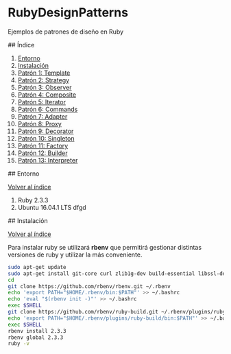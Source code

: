 # RubyDesignPatterns
Ejemplos de patrones de diseño en Ruby

<div id='index'/>
## Índice

1. [Entorno](#seccion01)
2. [Instalación](#seccion02)
3. [Patrón 1: Template](https://github.com/Elolawyn/RubyDesignPatterns/tree/master/Template)
4. [Patrón 2: Strategy](https://github.com/Elolawyn/RubyDesignPatterns/tree/master/Strategy)
5. [Patrón 3: Observer](https://github.com/Elolawyn/RubyDesignPatterns/tree/master/Observer)
6. [Patrón 4: Composite](https://github.com/Elolawyn/RubyDesignPatterns/tree/master/Composite)
7. [Patrón 5: Iterator](https://github.com/Elolawyn/RubyDesignPatterns/tree/master/Iterator)
8. [Patrón 6: Commands](https://github.com/Elolawyn/RubyDesignPatterns/tree/master/Commands)
9. [Patrón 7: Adapter](https://github.com/Elolawyn/RubyDesignPatterns/tree/master/Adapter)
10. [Patrón 8: Proxy](https://github.com/Elolawyn/RubyDesignPatterns/tree/master/Proxy)
11. [Patrón 9: Decorator](https://github.com/Elolawyn/RubyDesignPatterns/tree/master/Decorator)
12. [Patrón 10: Singleton](https://github.com/Elolawyn/RubyDesignPatterns/tree/master/Singleton)
13. [Patrón 11: Factory](https://github.com/Elolawyn/RubyDesignPatterns/tree/master/Factory)
14. [Patrón 12: Builder](https://github.com/Elolawyn/RubyDesignPatterns/tree/master/Builder)
15. [Patrón 13: Interpreter](https://github.com/Elolawyn/RubyDesignPatterns/tree/master/Interpreter)

<div id='seccion01'/>
## Entorno

[Volver al índice](#index)

1. Ruby 2.3.3
2. Ubuntu 16.04.1 LTS dfgd

<div id='seccion02'/>
## Instalación

[Volver al índice](#index)

Para instalar ruby se utilizará **rbenv** que permitirá gestionar distintas versiones de ruby y utilizar la más conveniente.

```bash
sudo apt-get update
sudo apt-get install git-core curl zlib1g-dev build-essential libssl-dev libreadline-dev libyaml-dev libsqlite3-dev sqlite3 libxml2-dev libxslt1-dev libcurl4-openssl-dev python-software-properties libffi-dev
cd
git clone https://github.com/rbenv/rbenv.git ~/.rbenv
echo 'export PATH="$HOME/.rbenv/bin:$PATH"' >> ~/.bashrc
echo 'eval "$(rbenv init -)"' >> ~/.bashrc
exec $SHELL
git clone https://github.com/rbenv/ruby-build.git ~/.rbenv/plugins/ruby-build
echo 'export PATH="$HOME/.rbenv/plugins/ruby-build/bin:$PATH"' >> ~/.bashrc
exec $SHELL
rbenv install 2.3.3
rbenv global 2.3.3
ruby -v
```
